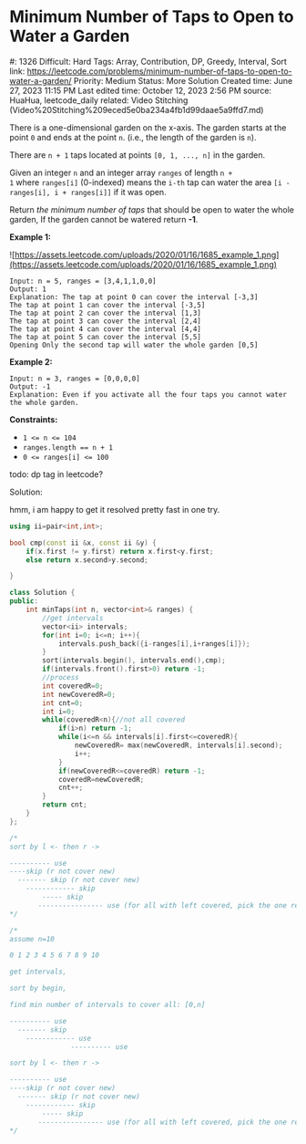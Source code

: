 # Minimum Number of Taps to Open to Water a Garden

#: 1326
Difficult: Hard
Tags: Array, Contribution, DP, Greedy, Interval, Sort
link: https://leetcode.com/problems/minimum-number-of-taps-to-open-to-water-a-garden/
Priority: Medium
Status: More Solution
Created time: June 27, 2023 11:15 PM
Last edited time: October 12, 2023 2:56 PM
source: HuaHua, leetcode_daily
related: Video Stitching (Video%20Stitching%209eced5e0ba234a4fb1d99daae5a9ffd7.md)

There is a one-dimensional garden on the x-axis. The garden starts at the point `0` and ends at the point `n`. (i.e., the length of the garden is `n`).

There are `n + 1` taps located at points `[0, 1, ..., n]` in the garden.

Given an integer `n` and an integer array `ranges` of length `n + 1` where `ranges[i]` (0-indexed) means the `i-th` tap can water the area `[i - ranges[i], i + ranges[i]]` if it was open.

Return *the minimum number of taps* that should be open to water the whole garden, If the garden cannot be watered return **-1**.

**Example 1:**

![https://assets.leetcode.com/uploads/2020/01/16/1685_example_1.png](https://assets.leetcode.com/uploads/2020/01/16/1685_example_1.png)

```
Input: n = 5, ranges = [3,4,1,1,0,0]
Output: 1
Explanation: The tap at point 0 can cover the interval [-3,3]
The tap at point 1 can cover the interval [-3,5]
The tap at point 2 can cover the interval [1,3]
The tap at point 3 can cover the interval [2,4]
The tap at point 4 can cover the interval [4,4]
The tap at point 5 can cover the interval [5,5]
Opening Only the second tap will water the whole garden [0,5]

```

**Example 2:**

```
Input: n = 3, ranges = [0,0,0,0]
Output: -1
Explanation: Even if you activate all the four taps you cannot water the whole garden.

```

**Constraints:**

- `1 <= n <= 104`
- `ranges.length == n + 1`
- `0 <= ranges[i] <= 100`

todo: dp tag in leetcode?

Solution:

hmm, i am happy to get it resolved pretty fast in one try.

```cpp
using ii=pair<int,int>;

bool cmp(const ii &x, const ii &y) {
    if(x.first != y.first) return x.first<y.first;
    else return x.second>y.second;

}

class Solution {
public:
    int minTaps(int n, vector<int>& ranges) {
        //get intervals
        vector<ii> intervals;
        for(int i=0; i<=n; i++){
            intervals.push_back({i-ranges[i],i+ranges[i]});
        }
        sort(intervals.begin(), intervals.end(),cmp);
        if(intervals.front().first>0) return -1;
        //process
        int coveredR=0;
        int newCoveredR=0;
        int cnt=0;
        int i=0;
        while(coveredR<n){//not all covered
            if(i>n) return -1;
            while(i<=n && intervals[i].first<=coveredR){
                newCoveredR= max(newCoveredR, intervals[i].second);
                i++;
            }
            if(newCoveredR<=coveredR) return -1;
            coveredR=newCoveredR;
            cnt++;
        }
        return cnt;
    }
};

/*
sort by l <- then r ->

---------- use
----skip (r not cover new)
  ------- skip (r not cover new)
    ------------ skip
        ----- skip
       ---------------- use (for all with left covered, pick the one reached the most
*/

/*
assume n=10

0 1 2 3 4 5 6 7 8 9 10

get intervals,

sort by begin,

find min number of intervals to cover all: [0,n]

---------- use
  ------- skip
    ------------ use
               ---------- use

sort by l <- then r ->

---------- use
----skip (r not cover new)
  ------- skip (r not cover new)
    ------------ skip
        ----- skip
       ---------------- use (for all with left covered, pick the one reached the most)
*/
```